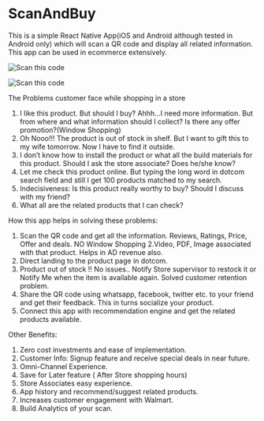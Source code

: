 # ScanAndBuy

This is a simple React Native App(iOS and Android although tested in Android only) which will scan a QR code and display all related information. This app can be used in ecommerce extensively.


![Scan this code](https://chart.googleapis.com/chart?chl=Plastic+Model+Kit+%2769+Chevy+Nova+SS%5E31445020988%5Ehttps%3A%2F%2Fi5.walmartimages.com%2Fasr%2Fac3a17f2-805e-4af6-9616-456f0534a962_1.cdf2c0cd92929fd85823d7c67d4e7d5f.jpeg%3FodnBg%3DFFFFFF%26odnHeight%3D2000%26odnWidth%3D2000&chs=200x200&cht=qr&chld=H%7C0)

![Scan this code](https://chart.googleapis.com/chart?chl=Plastic+Model+Kit+%2769+Chevy+Nova+SS%5E31445020988%5Ehttps%3A%2F%2Fi5.walmartimages.com%2Fdfw%2F63fd9f59-c334%2Fde53efeb-e676-4a1d-98fe-0072f9aa983a%2Fv1%2F69Nova.mp4&chs=200x200&cht=qr&chld=H%7C0)

The Problems customer face while shopping in a store

1. I like this product. But should I buy? Ahhh…I need more information. But from where and what information should I collect? Is there any offer promotion?(Window Shopping)
2. Oh Nooo!!! The product is out of stock in shelf. But I want to gift this to my wife tomorrow. Now I have to find it outside.
3. I don’t know how to install the product or what all the build materials for this product. Should I ask the store associate? Does he/she know?
4. Let me check this product online. But typing the long word in dotcom search field and still I get 100 products matched to my search.
5. Indecisiveness: Is this product really worthy to buy? Should I discuss with my friend?
6. What all are the related products that I can check?

How this app helps in solving these problems: 

1. Scan the QR code and get all the information.
	Reviews, Ratings, Price, Offer and deals. NO Window Shopping
2.Video, PDF, Image associated with that product. Helps in AD revenue also.
3. Direct landing to the product page in dotcom.
4. Product out of stock !! No issues.. Notify Store supervisor to restock it or Notify Me when the item is available again. Solved customer retention problem.
5. Share the QR code using whatsapp, facebook, twitter etc. to your friend and get their feedback. This in turns socialize your product.
6. Connect this app with recommendation engine and get the related products available.

Other Benefits: 
1. Zero cost investments and ease of implementation.
2. Customer Info: Signup feature and receive special deals in near future.
3. Omni-Channel Experience.
4. Save for Later feature ( After Store shopping hours)
5. Store Associates easy experience.
6. App history and recommend/suggest related products.
7. Increases customer engagement with Walmart.
8. Build Analytics of your scan.


